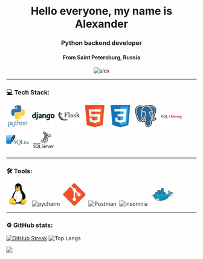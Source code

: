 <h1 align="center">Hello everyone, my name is Alexander</h1>
<h3 align="center">Python backend developer</h3>
<h4 align="center">From Saint Petersburg, Russia</h4>

<p align="center"> <img src="https://media.tenor.com/NOYF3f82b_gAAAAC/programmer.gif" alt="alex" /> </p>

---

### 💻 Tech Stack:

<div>
  <img src="https://github.com/devicons/devicon/blob/master/icons/python/python-original-wordmark.svg" title="python" alt="python" width="60" height="60"/>&nbsp
  <img src="https://github.com/devicons/devicon/blob/master/icons/django/django-plain-wordmark.svg" title="django" alt="django" width="60" height="60"/>&nbsp
  <img src="https://github.com/devicons/devicon/blob/master/icons/flask/flask-original-wordmark.svg" title="flask" alt="flask" width="60" height="60"/>&nbsp
  <img src="https://github.com/devicons/devicon/blob/master/icons/html5/html5-original.svg" title="html5" alt="html5" width="60" height="60"/>&nbsp
  <img src="https://github.com/devicons/devicon/blob/master/icons/css3/css3-original.svg" title="css" alt="css" width="60" height="60"/>&nbsp
  <img src="https://github.com/devicons/devicon/blob/master/icons/postgresql/postgresql-original.svg" title="postgresql" alt="postgresql" width="60" height="60"/>&nbsp;
  <img src="https://github.com/devicons/devicon/blob/master/icons/sqlalchemy/sqlalchemy-original-wordmark.svg" title="SQLAlchemy" alt="SQLAlchemy" width="60" height="60"/>&nbsp;
  <img src="https://github.com/devicons/devicon/blob/master/icons/sqlite/sqlite-original-wordmark.svg" title="SQLite" alt="SQLite " width="60" height="60"/>&nbsp;
  <img src="https://github.com/devicons/devicon/blob/master/icons/microsoftsqlserver/microsoftsqlserver-plain-wordmark.svg" title="microsoftsqlserver" alt="microsoftsqlserver" width="60" height="60"/>&nbsp
</div>

---

### 🛠 Tools:

<div>
  <img src="https://github.com/devicons/devicon/blob/master/icons/linux/linux-original.svg" title="linux" alt="linux" width="60" height="60"/>&nbsp;
  <img src="https://upload.wikimedia.org/wikipedia/commons/thumb/1/1d/PyCharm_Icon.svg/120px-PyCharm_Icon.svg.png" title="pycharm" alt="pycharm" width="60" height="60"/>&nbsp;
  <img src="https://github.com/devicons/devicon/blob/master/icons/git/git-original.svg" title="git" alt="git" width="60" height="60"/>&nbsp
  <img src="https://media.trustradius.com/product-logos/Qa/P4/T1A83W5H538P-180x180.PNG" title="Postman" alt="Postman" width="60" height="60"/>&nbsp;
  <img src="https://www.svgrepo.com/show/353904/insomnia.svg" title="insomnia" alt="insomnia" width="60" height="60"/>&nbsp;
  <img src="https://github.com/devicons/devicon/blob/master/icons/docker/docker-original.svg" title="docker" alt="docker" width="60" height="60"/>&nbsp
</div>

--- 



### ⚙️ GitHub stats:

[//]: # (![GitHub Streak]&#40;http://github-readme-streak-stats.herokuapp.com?user=TheLordVier&theme=vue&locale=ru&date_format=j%20M%5B%20Y%5D&#41; )
[![GitHub Streak](http://github-readme-streak-stats.herokuapp.com?user=TheLordVier&theme=vue&locale=ru&date_format=j%20M%5B%20Y%5D)](https://git.io/streak-stats)
![Top Langs](https://github-readme-stats-git-masterrstaa-rickstaa.vercel.app/api/top-langs/?username=TheLordVier&layout=compact&custom_title=Most%20used%20languages&langs_count=10&include_all_commits=true&hide_progress=false&theme=vue)

![](https://komarev.com/ghpvc/?username=TheLordVier)

[//]: # (<table>)

[//]: # (  <tr>)

[//]: # (    <td>)

[//]: # (      <img height="195px" align="right" alt="webDev's Github Languages" src="https://github-readme-stats-sigma-five.vercel.app/api/top-langs/?username=TheLordVier&layout=compact&theme=vision-friendly-dark" />)

[//]: # (    </td>)

[//]: # (  </tr>)

[//]: # (</table>)

[//]: # (<!-- Alexander Mikhailov -->)

[//]: # ([![GitHub stats]&#40;https://github-readme-stats.vercel.app/api?username=TheLordVier&show_icons=true&count_private=true&hide=prs,issues,contribs&#41;]&#40;https://github.com/your_username&#41;)

[//]: # ([![Top langs]&#40;https://github-readme-stats.vercel.app/api?username=TheLordVier&show_icons=true&count_private=true&hide=prs,issues,contribs&custom_title=My%20GitHub%20Stats&theme=radical&#41;]&#40;https://github.com/your_username&#41;)